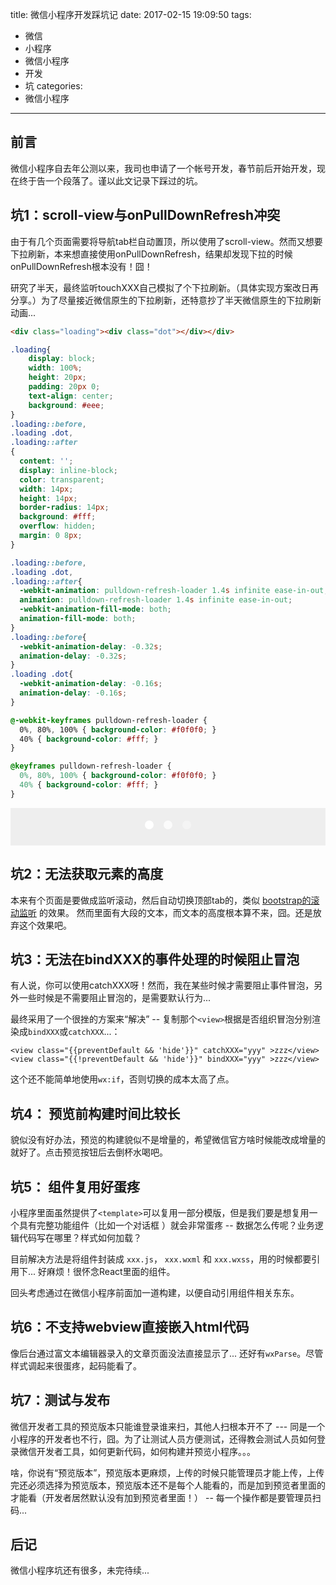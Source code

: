 title: 微信小程序开发踩坑记
date: 2017-02-15 19:09:50
tags:
  - 微信
  - 小程序
  - 微信小程序
  - 开发
  - 坑
categories: 
  - 微信小程序
---

## 前言
微信小程序自去年公测以来，我司也申请了一个帐号开发，春节前后开始开发，现在终于告一个段落了。谨以此文记录下踩过的坑。
<!-- more -->

## 坑1：scroll-view与onPullDownRefresh冲突
由于有几个页面需要将导航tab栏自动置顶，所以使用了scroll-view。然而又想要下拉刷新，本来想直接使用onPullDownRefresh，结果却发现下拉的时候onPullDownRefresh根本没有！囧！

研究了半天，最终监听touchXXX自己模拟了个下拉刷新。（具体实现方案改日再分享。）为了尽量接近微信原生的下拉刷新，还特意抄了半天微信原生的下拉刷新动画...

```html
<div class="loading"><div class="dot"></div></div>
```
```css
.loading{
    display: block;
    width: 100%;
    height: 20px;
    padding: 20px 0;
    text-align: center;
    background: #eee;
}
.loading::before,
.loading .dot,
.loading::after
{
  content: '';
  display: inline-block;
  color: transparent;
  width: 14px;
  height: 14px;
  border-radius: 14px;
  background: #fff;
  overflow: hidden;
  margin: 0 8px;
}

.loading::before,
.loading .dot,
.loading::after{
  -webkit-animation: pulldown-refresh-loader 1.4s infinite ease-in-out;
  animation: pulldown-refresh-loader 1.4s infinite ease-in-out;
  -webkit-animation-fill-mode: both;
  animation-fill-mode: both;
}
.loading::before{
  -webkit-animation-delay: -0.32s;
  animation-delay: -0.32s;
}
.loading .dot{
  -webkit-animation-delay: -0.16s;
  animation-delay: -0.16s;
}

@-webkit-keyframes pulldown-refresh-loader {
  0%, 80%, 100% { background-color: #f0f0f0; }
  40% { background-color: #fff; }
}

@keyframes pulldown-refresh-loader {
  0%, 80%, 100% { background-color: #f0f0f0; }
  40% { background-color: #fff; }
}

```

<div><style>.loading{display:block;width:100%;height:20px;padding:20px 0;text-align:center;background:#eee}.loading .dot,.loading::after,.loading::before{content:"";display:inline-block;color:transparent;width:14px;height:14px;border-radius:14px;background:#fff;overflow:hidden;margin:0 8px;-webkit-animation:pulldown-refresh-loader 1.4s infinite ease-in-out;animation:pulldown-refresh-loader 1.4s infinite ease-in-out;-webkit-animation-fill-mode:both;animation-fill-mode:both}.loading::before{-webkit-animation-delay:-.32s;animation-delay:-.32s}.loading .dot{-webkit-animation-delay:-.16s;animation-delay:-.16s}@-webkit-keyframes pulldown-refresh-loader{0%,100%,80%{background-color:#f0f0f0}40%{background-color:#fff}}@keyframes pulldown-refresh-loader{0%,100%,80%{background-color:#f0f0f0}40%{background-color:#fff}}</style><div class="loading"><div class="dot"></div></div></div>

## 坑2：无法获取元素的高度

本来有个页面是要做成监听滚动，然后自动切换顶部tab的，类似 [ bootstrap的滚动监听](http://www.runoob.com/try/try.PHP?filename=bootstrap3-plugin-scrollspy&basepath=0) 的效果。 然而里面有大段的文本，而文本的高度根本算不来，囧。还是放弃这个效果吧。


## 坑3：无法在bindXXX的事件处理的时候阻止冒泡

有人说，你可以使用catchXXX呀！然而，我在某些时候才需要阻止事件冒泡，另外一些时候是不需要阻止冒泡的，是需要默认行为...

最终采用了一个很挫的方案来“解决” -- 复制那个`<view>`根据是否组织冒泡分别渲染成`bindXXX`或`catchXXX`...：

```
<view class="{{preventDefault && 'hide'}}" catchXXX="yyy" >zzz</view>
<view class="{{!preventDefault && 'hide'}}" bindXXX="yyy" >zzz</view>
```

这个还不能简单地使用`wx:if`，否则切换的成本太高了点。


## 坑4： 预览前构建时间比较长

貌似没有好办法，预览的构建貌似不是增量的，希望微信官方啥时候能改成增量的就好了。点击预览按钮后去倒杯水喝吧。


## 坑5： 组件复用好蛋疼

小程序里面虽然提供了`<template>`可以复用一部分模版，但是我们要是想复用一个具有完整功能组件（比如一个对话框 ）就会非常蛋疼 -- 数据怎么传呢？业务逻辑代码写在哪里？样式如何加载？

目前解决方法是将组件封装成 `xxx.js`， `xxx.wxml` 和 `xxx.wxss`，用的时候都要引用下... 好麻烦！很怀念React里面的组件。

回头考虑通过在微信小程序前面加一道构建，以便自动引用组件相关东东。


## 坑6：不支持webview直接嵌入html代码

像后台通过富文本编辑器录入的文章页面没法直接显示了... 还好有`wxParse`。尽管样式调起来很蛋疼，起码能看了。

## 坑7：测试与发布

微信开发者工具的预览版本只能谁登录谁来扫，其他人扫根本开不了 --- 同是一个小程序的开发者也不行，囧。为了让测试人员方便测试，还得教会测试人员如何登录微信开发者工具，如何更新代码，如何构建并预览小程序。。。 

啥，你说有“预览版本”，预览版本更麻烦，上传的时候只能管理员才能上传，上传完还必须选择为预览版本，预览版本还不是每个人能看的，而是加到预览者里面的才能看（开发者居然默认没有加到预览者里面！） -- 每一个操作都是要管理员扫码...


## 后记

微信小程序坑还有很多，未完待续...


